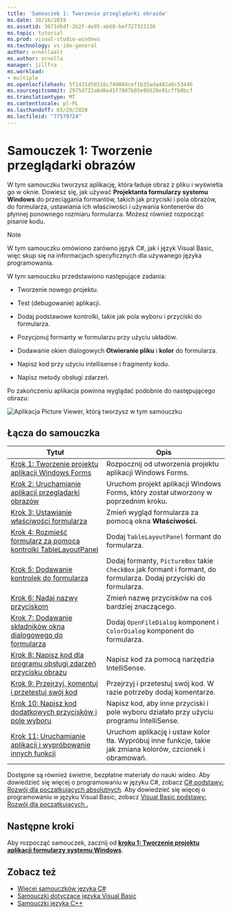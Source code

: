 ```yaml
---
title: 'Samouczek 1: Tworzenie przeglądarki obrazów'
ms.date: 10/16/2019
ms.assetid: 3071d6df-2b2f-4e95-ab68-bef727323136
ms.topic: tutorial
ms.prod: visual-studio-windows
ms.technology: vs-ide-general
author: ornellaalt
ms.author: ornella
manager: jillfra
ms.workload:
- multiple
ms.openlocfilehash: 5f1431d56516c749004cef1b35ada482a6c53446
ms.sourcegitcommit: 2975d722a6d6e45f7887b05e9b526e91cffb0bcf
ms.translationtype: MT
ms.contentlocale: pl-PL
ms.lasthandoff: 03/20/2020
ms.locfileid: "77579724"
---
```

# <a name="tutorial-1-create-a-picture-viewer"></a>Samouczek 1: Tworzenie przeglądarki obrazów

W tym samouczku tworzysz aplikację, która ładuje obraz z pliku i wyświetla go w oknie. Dowiesz się, jak używać **Projektanta formularzy systemu Windows** do przeciągania formantów, takich jak przyciski i pola obrazów, do formularza, ustawiania ich właściwości i używania kontenerów do płynnej ponownego rozmiaru formularza. Możesz również rozpocząć pisanie kodu.

> [!NOTE]
> W tym samouczku omówiono zarówno język C#, jak i język Visual Basic, więc skup się na informacjach specyficznych dla używanego języka programowania.

W tym samouczku przedstawiono następujące zadania:

* Tworzenie nowego projektu.

* Test (debugowanie) aplikacji.

* Dodaj podstawowe kontrolki, takie jak pola wyboru i przyciski do formularza.

* Pozycjonuj formanty w formularzu przy użyciu układów.

* Dodawanie okien dialogowych **Otwieranie pliku** i **kolor** do formularza.

* Napisz kod przy użyciu intellisense i fragmenty kodu.

* Napisz metody obsługi zdarzeń.

Po zakończeniu aplikacja powinna wyglądać podobnie do następującego obrazu:

![Aplikacja Picture Viewer, którą tworzysz w tym samouczku](../ide/media/express_pictureviewerdone.png)

## <a name="tutorial-links"></a>Łącza do samouczka

|Tytuł|Opis|
|-----------|-----------------|
|[Krok 1: Tworzenie projektu aplikacji Windows Forms](../ide/step-1-create-a-windows-forms-application-project.md)|Rozpocznij od utworzenia projektu aplikacji Windows Forms.|
|[Krok 2: Uruchamianie aplikacji przeglądarki obrazów](../ide/step-2-run-your-program.md)|Uruchom projekt aplikacji Windows Forms, który został utworzony w poprzednim kroku.|
|[Krok 3: Ustawianie właściwości formularza](../ide/step-3-set-your-form-properties.md)|Zmień wygląd formularza za pomocą okna **Właściwości.**|
|[Krok 4: Rozmieść formularz za pomocą kontrolki TableLayoutPanel](../ide/step-4-lay-out-your-form-with-a-tablelayoutpanel-control.md)|Dodaj `TableLayoutPanel` formant do formularza.|
|[Krok 5: Dodawanie kontrolek do formularza](../ide/step-5-add-controls-to-your-form.md)|Dodaj formanty, `PictureBox` takie `CheckBox` jak formant i formant, do formularza. Dodaj przyciski do formularza.|
|[Krok 6: Nadaj nazwy przyciskom](../ide/step-6-name-your-button-controls.md)|Zmień nazwę przycisków na coś bardziej znaczącego.|
|[Krok 7: Dodawanie składników okna dialogowego do formularza](../ide/step-7-add-dialog-components-to-your-form.md)|Dodaj `OpenFileDialog` komponent i `ColorDialog` komponent do formularza.|
|[Krok 8: Napisz kod dla programu obsługi zdarzeń przycisku obrazu](../ide/step-8-write-code-for-the-show-a-picture-button-event-handler.md)|Napisz kod za pomocą narzędzia IntelliSense.|
|[Krok 9: Przejrzyj, komentuj i przetestuj swój kod](../ide/step-9-review-comment-and-test-your-code.md)|Przejrzyj i przetestuj swój kod. W razie potrzeby dodaj komentarze.|
|[Krok 10: Napisz kod dodatkowych przycisków i pole wyboru](../ide/step-10-write-code-for-additional-buttons-and-a-check-box.md)|Napisz kod, aby inne przyciski i pole wyboru działało przy użyciu programu IntelliSense.|
|[Krok 11: Uruchamianie aplikacji i wypróbowanie innych funkcji](../ide/step-11-run-your-program-and-try-other-features.md)|Uruchom aplikację i ustaw kolor tła. Wypróbuj inne funkcje, takie jak zmiana kolorów, czcionek i obramowań.|

Dostępne są również świetne, bezpłatne materiały do nauki wideo. Aby dowiedzieć się więcej o programowaniu w języku C#, zobacz [C# podstawy: Rozwój dla początkujących absolutnych](https://channel9.msdn.com/Series/C-Sharp-Fundamentals-Development-for-Absolute-Beginners). Aby dowiedzieć się więcej o programowaniu w języku Visual Basic, zobacz [Visual Basic podstawy: Rozwój dla początkujących .](https://channel9.msdn.com/Series/Visual-Basic-Development-for-Absolute-Beginners)

## <a name="next-steps"></a>Następne kroki

Aby rozpocząć samouczek, zacznij od **[kroku 1: Tworzenie projektu aplikacji formularzy systemu Windows](../ide/step-1-create-a-windows-forms-application-project.md)**.

## <a name="see-also"></a>Zobacz też

* [Więcej samouczków języka C#](/visualstudio/get-started/csharp/)
* [Samouczki dotyczące języka Visual Basic](/visualstudio/get-started/visual-basic/)
* [Samouczki języka C++](/cpp/get-started/tutorial-console-cpp)
